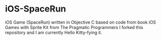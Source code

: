 # iOS-SpaceRun
iOS Game (SpaceRun) written in Objective C based on code from book iOS Games with Sprite Kit from The Pragmatic Programmers
I forked this repository and I am currently Hello Kitty-fying it.
